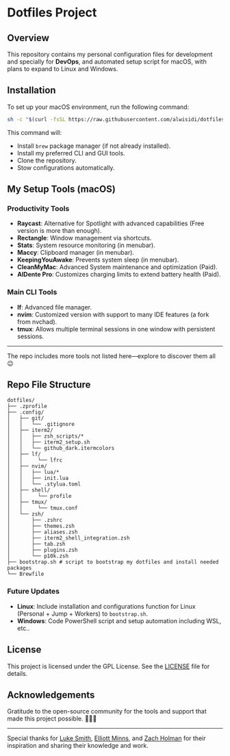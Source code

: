 # Dotfiles Project

## Overview
This repository contains my personal configuration files for development and specially for **DevOps**, and automated setup script for macOS, with plans to expand to Linux and Windows.

## Installation
To set up your macOS environment, run the following command:
```bash
sh -c "$(curl -fsSL https://raw.githubusercontent.com/alwisidi/dotfiles/main/bootstrap.sh?$(date +%s))"
```
This command will:
- Install `brew` package manager (if not already installed).
- Install my preferred CLI and GUI tools.
- Clone the repository.
- Stow configurations automatically.

## My Setup Tools (macOS)
### Productivity Tools
- **Raycast**: Alternative for Spotlight with advanced capabilities (Free version is more than enough).
- **Rectangle**: Window management via shortcuts.
- **Stats**: System resource monitoring (in menubar).
- **Maccy**: Clipboard manager (in menubar).
- **KeepingYouAwake**: Prevents system sleep (in menubar).
- **CleanMyMac**: Advanced System maintenance and optimization (Paid).
- **AlDente Pro**: Customizes charging limits to extend battery health (Paid).

### Main CLI Tools
- **lf**: Advanced file manager.
- **nvim**: Customized version with support to many IDE features (a fork from nvchad).
- **tmux**: Allows multiple terminal sessions in one window with persistent sessions.

---
The repo includes more tools not listed here—explore to discover them all 😉


## Repo File Structure
```
dotfiles/
├── .zprofile
├── .config/
│   ├── git/
│   │   └── .gitignore
│   ├── iterm2/
│   │   ├── zsh_scripts/*
│   │   ├── iterm2_setup.sh
│   │   └── github_dark.itermcolors
│   ├── lf/
│   │     └── lfrc
│   ├── nvim/
│   │   ├── lua/*
│   │   ├── init.lua
│   │   └── .stylua.toml
│   ├── shell/
│   │     └── profile
│   ├── tmux/
│   │     └── tmux.conf
│   └── zsh/
│       ├── .zshrc
│       ├── themes.zsh
│       ├── aliases.zsh
│       ├── iterm2_shell_integration.zsh
│       ├── tab.zsh
│       ├── plugins.zsh
│       └── p10k.zsh
├── bootstrap.sh # script to bootstrap my dotfiles and install needed packages
└── Brewfile
```

### Future Updates
- **Linux**: Include installation and configurations function for Linux (Personal + Jump + Workers) to `bootstrap.sh`.
- **Windows**: Code PowerShell script and setup automation including WSL, etc..

## License
This project is licensed under the GPL License. See the [LICENSE](./LICENSE) file for details.

## Acknowledgements
Gratitude to the open-source community for the tools and support that made this project possible. 🌟✨🙏

---
Special thanks for [Luke Smith](https://github.com/LukeSmithxyz), [Elliott Minns](https://github.com/elliottminns), and [Zach Holman](https://github.com/holman) for their inspiration and sharing their knowledge and work.